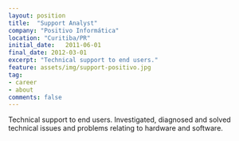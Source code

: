 ```yaml
---
layout: position
title:  "Support Analyst"
company: "Positivo Informática"
location: "Curitiba/PR"
initial_date:   2011-06-01
final_date: 2012-03-01
excerpt: "Technical support to end users."
feature: assets/img/support-positivo.jpg
tag:
- career
- about
comments: false
---
```


Technical support to end users. Investigated, diagnosed and solved technical issues and problems relating to hardware and software.